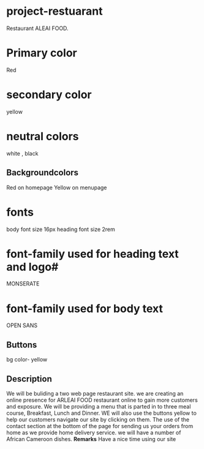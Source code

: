 # project-restuarant
Restaurant ALEAI FOOD.
# Primary color
Red 
# secondary color
yellow
# neutral colors
white , black
## Backgroundcolors
Red on homepage
Yellow on menupage
# fonts
body font size 16px
heading font size 2rem
# font-family used for heading text and logo#
MONSERATE
# font-family used for body text
OPEN SANS
## Buttons
bg color- yellow
## Description
We will be buliding a two web page restaurant site. we are creating an
online presence for ARLEAI FOOD restaurant online to gain more customers and exposure. We will be providing a menu that is parted in to three meal course, Breakfast, Lunch and Dinner. WE will also use the buttons yellow to help our customers navigate our site by clicking on them. The use of the contact section at the bottom of the page for sending us your orders from home as we  provide home delivery service. we will have a number of African Cameroon dishes. 
**Remarks**
Have a nice time using our site 